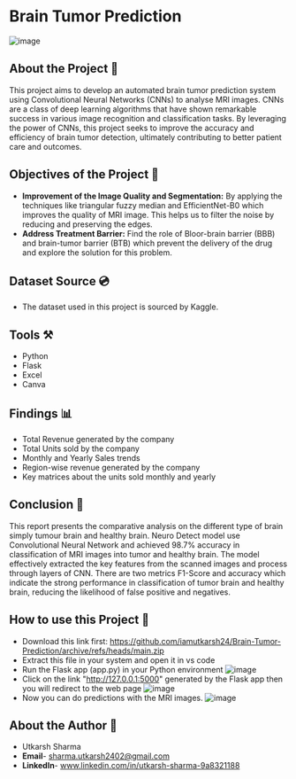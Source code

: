 # Brain Tumor Prediction
![image](https://encrypted-tbn0.gstatic.com/images?q=tbn:ANd9GcQyumnz8NdfZeebmRoZJ0zyal3TOfzH9wZQLjk7CO1UYDtIgi_-EsZIt5dwCQZqYWA0vHg&usqp=CAU)

## About the Project 🚀
This project aims to develop an automated brain tumor prediction system using Convolutional Neural Networks (CNNs) to analyse MRI images. CNNs are a class of deep learning algorithms that have shown remarkable success in various image recognition and classification tasks. By leveraging the power of CNNs, this project seeks to improve the accuracy and efficiency of brain tumor detection, ultimately contributing to better patient care and outcomes.

## Objectives of the Project 🎯
- **Improvement of the Image Quality and Segmentation:** By applying the techniques like triangular fuzzy median and EfficientNet-B0 which improves the quality of MRI image. This helps us to filter the noise by reducing and preserving the edges.
- **Address Treatment Barrier:** Find the role of Bloor-brain barrier (BBB) and brain-tumor barrier (BTB) which prevent the delivery of the drug and explore the solution for this problem.
  
## Dataset Source 💿
- The dataset used in this project is sourced by Kaggle.

## Tools ⚒️
- Python 
- Flask
- Excel
- Canva

## Findings 📊
- Total Revenue generated by the company
- Total Units sold by the company
- Monthly and Yearly Sales trends
- Region-wise revenue generated by the company
- Key matrices about the units sold monthly and yearly

## Conclusion 🚀
This report presents the comparative analysis on the different type of brain simply tumour brain and healthy brain. Neuro Detect model use Convolutional Neural Network and achieved 98.7% accuracy in classification of MRI images into tumor and healthy brain. The model effectively extracted the key features from the scanned images and process through layers of CNN. There are two metrics F1-Score and accuracy which indicate the strong performance in classification of tumor brain and healthy brain, reducing the likelihood of false positive and negatives.

## How to use this Project 📍
- Download this link first: https://github.com/iamutkarsh24/Brain-Tumor-Prediction/archive/refs/heads/main.zip
- Extract this file in your system and open it in vs code
- Run the Flask app (app.py) in your Python environment
![image](https://github.com/user-attachments/assets/44142119-7420-4da5-8690-cfc2afa7c0df)
- Click on the link "http://127.0.0.1:5000" generated by the Flask app then you will redirect to the web page
![image](https://github.com/user-attachments/assets/39be9295-45b1-404c-ada5-6cce7efd62ca)
- Now you can do predictions with the MRI images.
![image](https://github.com/user-attachments/assets/93de56c5-b3e0-4da9-888c-dc6af32a6b52)

## About the Author 📃
- Utkarsh Sharma
- **Email**- sharma.utkarsh2402@gmail.com
- **LinkedIn**- www.linkedin.com/in/utkarsh-sharma-9a8321188
